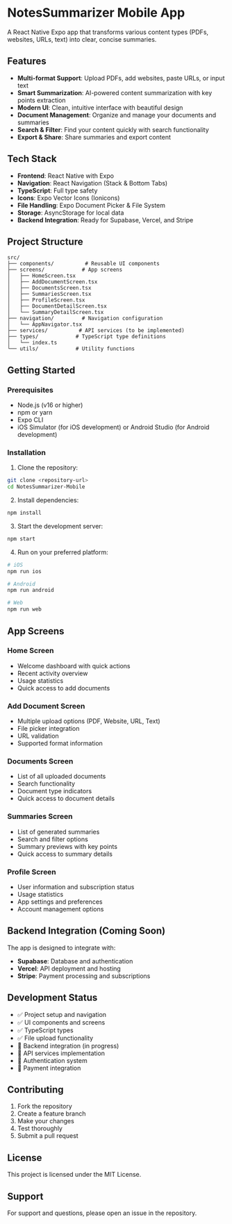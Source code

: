 # NotesSummarizer Mobile App

A React Native Expo app that transforms various content types (PDFs, websites, URLs, text) into clear, concise summaries.

## Features

- **Multi-format Support**: Upload PDFs, add websites, paste URLs, or input text
- **Smart Summarization**: AI-powered content summarization with key points extraction
- **Modern UI**: Clean, intuitive interface with beautiful design
- **Document Management**: Organize and manage your documents and summaries
- **Search & Filter**: Find your content quickly with search functionality
- **Export & Share**: Share summaries and export content

## Tech Stack

- **Frontend**: React Native with Expo
- **Navigation**: React Navigation (Stack & Bottom Tabs)
- **TypeScript**: Full type safety
- **Icons**: Expo Vector Icons (Ionicons)
- **File Handling**: Expo Document Picker & File System
- **Storage**: AsyncStorage for local data
- **Backend Integration**: Ready for Supabase, Vercel, and Stripe

## Project Structure

```
src/
├── components/          # Reusable UI components
├── screens/            # App screens
│   ├── HomeScreen.tsx
│   ├── AddDocumentScreen.tsx
│   ├── DocumentsScreen.tsx
│   ├── SummariesScreen.tsx
│   ├── ProfileScreen.tsx
│   ├── DocumentDetailScreen.tsx
│   └── SummaryDetailScreen.tsx
├── navigation/         # Navigation configuration
│   └── AppNavigator.tsx
├── services/          # API services (to be implemented)
├── types/            # TypeScript type definitions
│   └── index.ts
└── utils/            # Utility functions
```

## Getting Started

### Prerequisites

- Node.js (v16 or higher)
- npm or yarn
- Expo CLI
- iOS Simulator (for iOS development) or Android Studio (for Android development)

### Installation

1. Clone the repository:
```bash
git clone <repository-url>
cd NotesSummarizer-Mobile
```

2. Install dependencies:
```bash
npm install
```

3. Start the development server:
```bash
npm start
```

4. Run on your preferred platform:
```bash
# iOS
npm run ios

# Android
npm run android

# Web
npm run web
```

## App Screens

### Home Screen
- Welcome dashboard with quick actions
- Recent activity overview
- Usage statistics
- Quick access to add documents

### Add Document Screen
- Multiple upload options (PDF, Website, URL, Text)
- File picker integration
- URL validation
- Supported format information

### Documents Screen
- List of all uploaded documents
- Search functionality
- Document type indicators
- Quick access to document details

### Summaries Screen
- List of generated summaries
- Search and filter options
- Summary previews with key points
- Quick access to summary details

### Profile Screen
- User information and subscription status
- Usage statistics
- App settings and preferences
- Account management options

## Backend Integration (Coming Soon)

The app is designed to integrate with:

- **Supabase**: Database and authentication
- **Vercel**: API deployment and hosting
- **Stripe**: Payment processing and subscriptions

## Development Status

- ✅ Project setup and navigation
- ✅ UI components and screens
- ✅ TypeScript types
- ✅ File upload functionality
- 🔄 Backend integration (in progress)
- 🔄 API services implementation
- 🔄 Authentication system
- 🔄 Payment integration

## Contributing

1. Fork the repository
2. Create a feature branch
3. Make your changes
4. Test thoroughly
5. Submit a pull request

## License

This project is licensed under the MIT License.

## Support

For support and questions, please open an issue in the repository.
